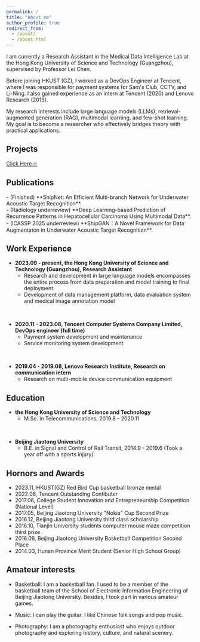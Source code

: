 ```yaml
---
permalink: /
title: "About me"
author_profile: true
redirect_from: 
  - /about/
  - /about.html
---
```


I am currently a Research Assistant in the Medical Data Intelligence Lab at the Hong Kong University of Science and Technology (Guangzhou), supervised by Professor Lei Chen.

Before joining HKUST (GZ), I worked as a DevOps Engineer at Tencent, where I was responsible for payment systems for Sam's Club, CCTV, and Li-Ning. I also gained experience as an intern at Tencent (2020) and Lenovo Research (2019).

My research interests include large language models (LLMs), retrieval-augmented generation (RAG), multimodal learning, and few-shot learning. My goal is to become a researcher who effectively bridges theory with practical applications.

## Projects

[Click Here 🔥](/projects/)

## Publications

<div class='paper-box-text' markdown="1">
-	 (Finished) **ShipNet: An Efficient Multi-branch Network for Underwater Acoustic Target Recognition**.
</div>

<div class='paper-box-text' markdown="1">
-	 (Radiology underreview) **Deep Learning-based Prediction of Recurrence Patterns in Hepatocellular Carcinoma Using Multimodal Data**.
</div>

<div class='paper-box-text' markdown="1">
-	 (ICASSP 2025 underreview) **ShipGAN：A Novel Framework for Data Augmentaton in Underwater Acoustic Target Recognition**.
</div>


## Work Experience

- **2023.09 - present, the Hong Kong University of Science and Technology (Guangzhou), Research Assistant**
    - Research and development in large language models encompasses the entire process from data preparation and model training to final deployment.
    - Development of data management platform, data evaluation system and medical image annotation model
<br>

- **2020.11 - 2023.08, Tencent Computer Systems Company Limited, DevOps engineer (full time)**
    - Payment system development and maintenance
    - Service monitoring system development
<br>

- **2019.04 - 2019.08, Lenovo Research Institute, Research on communication intern** 
    - Research on multi-mobile device communication equipment

## Education

- **the Hong Kong University of Science and Technology**
    - M.Sc. in Telecommunications, 2019.8 - 2020.11
<br>

- **Beijing Jiaotong University**
    - B.E. in Signal and Control of Rail Transit, 2014.9 - 2019.6 (Took a year off with a sports injury)

## Hornors and Awards
- 2023.11, HKUST(GZ) Red Bird Cup basketball bronze medal
- 2022.08, Tencent Outstanding Contibuter
- 2017.06, College Student Innovation and Entrepreneurship Competition (National Level)
- 2017.05, Beijing Jiaotong University "Nokia" Cup Second Prize
- 2016.12, Beijing Jiaotong University third class scholarship
- 2016.10, Tianjin University students computer mouse maze competition third prize
- 2016.06, Beijing Jiaotong University Basketball Competition Second Place
- 2014.03, Hunan Province Merit Student (Senior High School Group)

## Amateur interests

- Basketball: I am a basketball fan. I used to be a member of the basketball team of the School of Electronic Information Engineering of Beijing Jiaotong University. Besides, I took part in various amateur games.

- Music: I can play the guitar. I like Chinese folk songs and pop music.

- Photography: I am a photography enthusiast who enjoys outdoor photography and exploring history, culture, and natural scenery.
